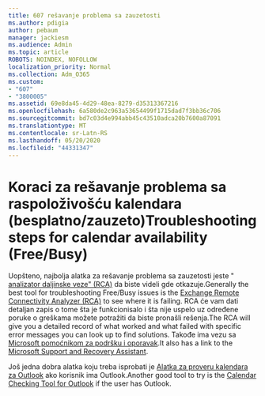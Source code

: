 ```yaml
---
title: 607 rešavanje problema sa zauzetosti
ms.author: pdigia
author: pebaum
manager: jackiesm
ms.audience: Admin
ms.topic: article
ROBOTS: NOINDEX, NOFOLLOW
localization_priority: Normal
ms.collection: Adm_O365
ms.custom:
- "607"
- "3800005"
ms.assetid: 69e8da45-4d29-48ea-8279-d35313367216
ms.openlocfilehash: 6a580de2c963a53654499f1715dad7f3bb36c706
ms.sourcegitcommit: bd7c03d4e994abb45c43510adca20b7600a87091
ms.translationtype: MT
ms.contentlocale: sr-Latn-RS
ms.lasthandoff: 05/20/2020
ms.locfileid: "44331347"
---
```

# <a name="troubleshooting-steps-for-calendar-availability-freebusy"></a><span data-ttu-id="f1e09-102">Koraci za rešavanje problema sa raspoloživošću kalendara (besplatno/zauzeto)</span><span class="sxs-lookup"><span data-stu-id="f1e09-102">Troubleshooting steps for calendar availability (Free/Busy)</span></span>

<span data-ttu-id="f1e09-103">Uopšteno, najbolja alatka za rešavanje problema sa zauzetosti jeste " [analizator daljinske veze" (RCA)](https://testconnectivity.microsoft.com/Default.aspx?testId=freeBusy) da biste videli gde otkazuje.</span><span class="sxs-lookup"><span data-stu-id="f1e09-103">Generally the best tool for troubleshooting Free/Busy issues is the [Exchange Remote Connectivity Analyzer (RCA)](https://testconnectivity.microsoft.com/Default.aspx?testId=freeBusy) to see where it is failing.</span></span> <span data-ttu-id="f1e09-104">RCA će vam dati detaljan zapis o tome šta je funkcionisalo i šta nije uspelo uz određene poruke o greškama možete potražiti da biste pronašli rešenja.</span><span class="sxs-lookup"><span data-stu-id="f1e09-104">The RCA will give you a detailed record of what worked and what failed with specific error messages you can look up to find solutions.</span></span> <span data-ttu-id="f1e09-105">Takođe ima vezu sa [Microsoft pomoćnikom za podršku i oporavak](https://diagnostics.office.com/).</span><span class="sxs-lookup"><span data-stu-id="f1e09-105">It also has a link to the [Microsoft Support and Recovery Assistant](https://diagnostics.office.com/).</span></span>

<span data-ttu-id="f1e09-106">Još jedna dobra alatka koju treba isprobati je [Alatka za proveru kalendara za Outlook](https://www.microsoft.com/download/details.aspx?id=28786) ako korisnik ima Outlook.</span><span class="sxs-lookup"><span data-stu-id="f1e09-106">Another good tool to try is the [Calendar Checking Tool for Outlook](https://www.microsoft.com/download/details.aspx?id=28786) if the user has Outlook.</span></span>
